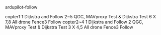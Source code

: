 ardupilot-follow

copter1
1 Dijkstra and Follow
2~5 QGC, MAVproxy Test & Dijkstra Test
6 X
7,8 All drone Fence3 Follow
copter2~4
1 Dijkstra and Follow
2 QGC, MAVproxy Test & Dijkstra Test
3 X
4,5 All drone Fence3 Follow
